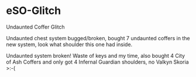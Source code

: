 # eSO-Glitch
Undaunted Coffer Glitch

Undaunted chest system bugged/broken, bought 7 undaunted coffers in the new system, look what shoulder this one had inside.



Undaunted system broken! Waste of keys and my time, also bought 4 City of Ash Coffers and only got 4 Infernal Guardian shoulders, no Valkyn Skoria >:-(
